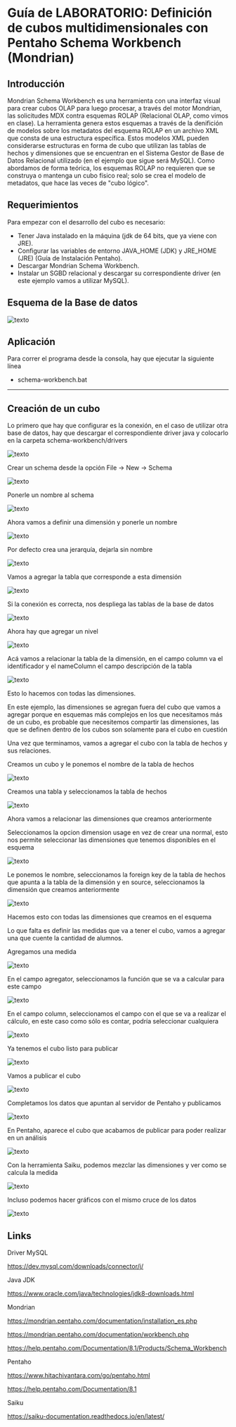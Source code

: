 # Guía de LABORATORIO: Definición de cubos multidimensionales con Pentaho Schema Workbench (Mondrian)

## Introducción

Mondrian Schema Workbench es una herramienta con una interfaz visual para crear cubos OLAP para luego procesar, a través del motor Mondrian, las solicitudes MDX contra esquemas ROLAP (Relacional OLAP, como vimos en clase). 
La herramienta genera estos esquemas a través de la denifición de modelos sobre los metadatos del esquema ROLAP en un archivo XML que consta de una estructura específica. Estos modelos XML pueden considerarse estructuras en forma de cubo que utilizan las tablas de hechos y dimensiones que se encuentran en el Sistema Gestor de Base de Datos Relacional utilizado (en el ejemplo que sigue será  MySQL). 
Como abordamos de forma teórica, los esquemas ROLAP no requieren que se construya o mantenga un cubo físico real; solo se crea el modelo de metadatos, que hace las veces de "cubo lógico".

## Requerimientos

Para empezar con el desarrollo del cubo es necesario:
- Tener Java instalado en la máquina (jdk de 64 bits, que ya viene con JRE).
- Configurar las variables de entorno JAVA_HOME (JDK) y JRE_HOME (JRE) (Guía de Instalación Pentaho).
- Descargar Mondrian Schema Workbench.
- Instalar un SGBD relacional y descargar su correspondiente driver (en este ejemplo vamos a utilizar MySQL).

## Esquema de la Base de datos

![texto](./imgs/sw_bd.png)

## Aplicación

Para correr el programa desde la consola, hay que ejecutar la siguiente línea

- schema-workbench.bat

----



## Creación de un cubo

Lo primero que hay que configurar es la conexión, en el caso de utilizar otra base de datos, hay que descargar
el correspondiente driver java y colocarlo en la carpeta schema-workbench/drivers

![texto](./imgs/sw_0.png)

Crear un schema desde la opción File -> New -> Schema

![texto](./imgs/sw_1.png)

Ponerle un nombre al schema

![texto](./imgs/sw_2.png)

Ahora vamos a definir una dimensión y ponerle un nombre

![texto](./imgs/sw_3.png)

Por defecto crea una jerarquía, dejarla sin nombre

![texto](./imgs/sw_4.png)

Vamos a agregar la tabla que corresponde a esta dimensión

![texto](./imgs/sw_5.png)

Si la conexión es correcta, nos despliega las tablas de la base de datos

![texto](./imgs/sw_6.png)

Ahora hay que agregar un nivel

![texto](./imgs/sw_7.png)

Acá vamos a relacionar la tabla de la dimensión, en el campo column va el identificador y el nameColumn el campo descripción de la tabla

![texto](./imgs/sw_8.png)

Esto lo hacemos con todas las dimensiones.

En este ejemplo, las dimensiones se agregan fuera del cubo que vamos a agregar porque en esquemas más complejos en los que necesitamos más de un cubo, es probable que necesitemos compartir las dimensiones, las que se definen dentro de los cubos son solamente para el cubo en cuestión

Una vez que terminamos, vamos a agregar el cubo con la tabla de hechos y sus relaciones.

Creamos un cubo y le ponemos el nombre de la tabla de hechos

![texto](./imgs/sw_9.png)

Creamos una tabla y seleccionamos la tabla de hechos

![texto](./imgs/sw_10.png)

Ahora vamos a relacionar las dimensiones que creamos anteriormente

Seleccionamos la opcion dimension usage en vez de crear una normal, esto nos permite seleccionar las dimensiones que tenemos disponibles en el esquema

![texto](./imgs/sw_11.png)

Le ponemos le nombre, seleccionamos la foreign key de la tabla de hechos que apunta a la tabla de la dimensión y en source, seleccionamos la dimensión que creamos anteriormente

![texto](./imgs/sw_12.png)

Hacemos esto con todas las dimensiones que creamos en el esquema

Lo que falta es definir las medidas que va a tener el cubo, vamos a agregar una que cuente la cantidad de alumnos.

Agregamos una medida

![texto](./imgs/sw_13.png)

En el campo agregator, seleccionamos la función que se va a calcular para este campo

![texto](./imgs/sw_14.png)

En el campo column, seleccionamos el campo con el que se va a realizar el cálculo, en este caso como sólo es contar, podría seleccionar cualquiera

![texto](./imgs/sw_15.png)

Ya tenemos el cubo listo para publicar

![texto](./imgs/sw_16.png)

Vamos a publicar el cubo

![texto](./imgs/sw_17.png)

Completamos los datos que apuntan al servidor de Pentaho y publicamos

![texto](./imgs/sw_18.png)

En Pentaho, aparece el cubo que acabamos de publicar para poder realizar en un análisis

![texto](./imgs/sw_19.png)

Con la herramienta Saiku, podemos mezclar las dimensiones y ver como se calcula la medida

![texto](./imgs/sw_20.png)

Incluso podemos hacer gráficos con el mismo cruce de los datos

![texto](./imgs/sw_21.png)

## Links

Driver MySQL

https://dev.mysql.com/downloads/connector/j/

Java JDK

https://www.oracle.com/java/technologies/jdk8-downloads.html

Mondrian

https://mondrian.pentaho.com/documentation/installation_es.php

https://mondrian.pentaho.com/documentation/workbench.php

https://help.pentaho.com/Documentation/8.1/Products/Schema_Workbench

Pentaho

https://www.hitachivantara.com/go/pentaho.html

https://help.pentaho.com/Documentation/8.1

Saiku

https://saiku-documentation.readthedocs.io/en/latest/
